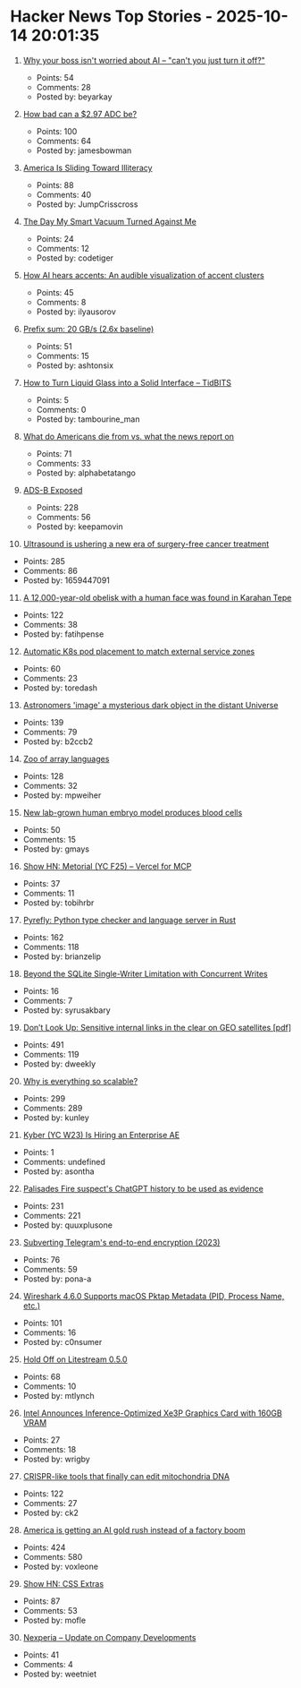 # Hacker News Top Stories - 2025-10-14 20:01:35

1. [Why your boss isn't worried about AI – "can't you just turn it off?"](https://boydkane.com/essays/boss)
   - Points: 54
   - Comments: 28
   - Posted by: beyarkay

2. [How bad can a $2.97 ADC be?](https://excamera.substack.com/p/how-bad-can-a-297-adc-be)
   - Points: 100
   - Comments: 64
   - Posted by: jamesbowman

3. [America Is Sliding Toward Illiteracy](https://www.theatlantic.com/ideas/archive/2025/10/education-decline-low-expectations/684526/)
   - Points: 88
   - Comments: 40
   - Posted by: JumpCrisscross

4. [The Day My Smart Vacuum Turned Against Me](https://codetiger.github.io/blog/the-day-my-smart-vacuum-turned-against-me/)
   - Points: 24
   - Comments: 12
   - Posted by: codetiger

5. [How AI hears accents: An audible visualization of accent clusters](https://accent-explorer.boldvoice.com/)
   - Points: 45
   - Comments: 8
   - Posted by: ilyausorov

6. [Prefix sum: 20 GB/s (2.6x baseline)](https://github.com/ashtonsix/perf-portfolio/tree/main/delta)
   - Points: 51
   - Comments: 15
   - Posted by: ashtonsix

7. [How to Turn Liquid Glass into a Solid Interface – TidBITS](https://tidbits.com/2025/10/09/how-to-turn-liquid-glass-into-a-solid-interface/)
   - Points: 5
   - Comments: 0
   - Posted by: tambourine_man

8. [What do Americans die from vs. what the news report on](https://ourworldindata.org/does-the-news-reflect-what-we-die-from)
   - Points: 71
   - Comments: 33
   - Posted by: alphabetatango

9. [ADS-B Exposed](https://adsb.exposed/)
   - Points: 228
   - Comments: 56
   - Posted by: keepamovin

10. [Ultrasound is ushering a new era of surgery-free cancer treatment](https://www.bbc.com/future/article/20251007-how-ultrasound-is-ushering-a-new-era-of-surgery-free-cancer-treatment)
   - Points: 285
   - Comments: 86
   - Posted by: 1659447091

11. [A 12,000-year-old obelisk with a human face was found in Karahan Tepe](https://www.trthaber.com/foto-galeri/karahantepede-12-bin-yil-oncesine-ait-insan-yuzlu-dikili-tas-bulundu/73912.html)
   - Points: 122
   - Comments: 38
   - Posted by: fatihpense

12. [Automatic K8s pod placement to match external service zones](https://github.com/toredash/automatic-zone-placement)
   - Points: 60
   - Comments: 23
   - Posted by: toredash

13. [Astronomers 'image' a mysterious dark object in the distant Universe](https://www.mpg.de/25518363/1007-asph-astronomers-image-a-mysterious-dark-object-in-the-distant-universe-155031-x)
   - Points: 139
   - Comments: 79
   - Posted by: b2ccb2

14. [Zoo of array languages](https://ktye.github.io/)
   - Points: 128
   - Comments: 32
   - Posted by: mpweiher

15. [New lab-grown human embryo model produces blood cells](https://www.cam.ac.uk/research/news/new-lab-grown-human-embryo-model-produces-blood-cells)
   - Points: 50
   - Comments: 15
   - Posted by: gmays

16. [Show HN: Metorial (YC F25) – Vercel for MCP](https://github.com/metorial/metorial)
   - Points: 37
   - Comments: 11
   - Posted by: tobihrbr

17. [Pyrefly: Python type checker and language server in Rust](https://pyrefly.org/?featured_on=talkpython)
   - Points: 162
   - Comments: 118
   - Posted by: brianzelip

18. [Beyond the SQLite Single-Writer Limitation with Concurrent Writes](https://turso.tech/blog/beyond-the-single-writer-limitation-with-tursos-concurrent-writes)
   - Points: 16
   - Comments: 7
   - Posted by: syrusakbary

19. [Don’t Look Up: Sensitive internal links in the clear on GEO satellites [pdf]](https://satcom.sysnet.ucsd.edu/docs/dontlookup_ccs25_fullpaper.pdf)
   - Points: 491
   - Comments: 119
   - Posted by: dweekly

20. [Why is everything so scalable?](https://www.stavros.io/posts/why-is-everything-so-scalable/)
   - Points: 299
   - Comments: 289
   - Posted by: kunley

21. [Kyber (YC W23) Is Hiring an Enterprise AE](https://www.ycombinator.com/companies/kyber/jobs/BQRRSrZ-enterprise-account-executive-ae)
   - Points: 1
   - Comments: undefined
   - Posted by: asontha

22. [Palisades Fire suspect's ChatGPT history to be used as evidence](https://www.rollingstone.com/culture/culture-news/chatgpt-palisades-fire-suspect-1235443216/)
   - Points: 231
   - Comments: 221
   - Posted by: quuxplusone

23. [Subverting Telegram's end-to-end encryption (2023)](https://tosc.iacr.org/index.php/ToSC/article/view/10302)
   - Points: 76
   - Comments: 59
   - Posted by: pona-a

24. [Wireshark 4.6.0 Supports macOS Pktap Metadata (PID, Process Name, etc.)](https://nuxx.net/blog/2025/10/14/wireshark-4-6-0-supports-macos-pktap-metadata-pid-process-name-etc/)
   - Points: 101
   - Comments: 16
   - Posted by: c0nsumer

25. [Hold Off on Litestream 0.5.0](https://mtlynch.io/notes/hold-off-on-litestream-0.5.0/)
   - Points: 68
   - Comments: 10
   - Posted by: mtlynch

26. [Intel Announces Inference-Optimized Xe3P Graphics Card with 160GB VRAM](https://www.phoronix.com/review/intel-crescent-island)
   - Points: 27
   - Comments: 18
   - Posted by: wrigby

27. [CRISPR-like tools that finally can edit mitochondria DNA](https://www.nature.com/articles/d41586-025-03307-x)
   - Points: 122
   - Comments: 27
   - Posted by: ck2

28. [America is getting an AI gold rush instead of a factory boom](https://www.washingtonpost.com/business/2025/10/13/manufacturing-artificial-intelligence/)
   - Points: 424
   - Comments: 580
   - Posted by: voxleone

29. [Show HN: CSS Extras](https://github.com/sindresorhus/css-extras)
   - Points: 87
   - Comments: 53
   - Posted by: mofle

30. [Nexperia – Update on Company Developments](https://www.nexperia.com/about/news-events/press-releases/update-on-company-developments)
   - Points: 41
   - Comments: 4
   - Posted by: weetniet

